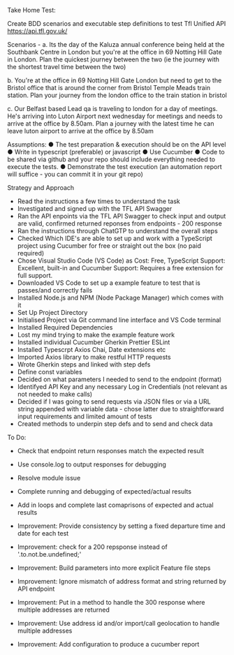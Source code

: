 Take Home Test:

Create BDD scenarios and executable step definitions to test Tfl Unified API
https://api.tfl.gov.uk/

Scenarios -
a. Its the day of the Kaluza annual conference being held at the Southbank
Centre in London but you're at the office in 69 Notting Hill Gate in London.
Plan the quickest journey between the two (ie the journey with the shortest
travel time between the two)

b. You're at the office in 69 Notting Hill Gate London but need to get to the
Bristol office that is around the corner from Bristol Temple Meads train
station. Plan your journey from the london office to the train station in
bristol

c. Our Belfast based Lead qa is traveling to london for a day of meetings.
He's arriving into Luton Airport next wednesday for meetings and needs to
arrive at the office by 8.50am. Plan a journey with the latest time he can
leave luton airport to arrive at the office by 8.50am

Assumptions:
● The test preparation & execution should be on the API level
● Write in typescript (preferable) or javascript
● Use Cucumber
● Code to be shared via github and your repo should include everything needed to
execute the tests.
● Demonstrate the test execution (an automation report will suffice - you can commit it in your git repo)


 Strategy and Approach

 - Read the instructions a few times to understand the task
 - Investigated and signed up with the TFL API Swagger
 - Ran the API enpoints via the TFL API Swagger to check input and output are valid, confirmed returned reponses from endpoints - 200 response
 - Ran the instructions through ChatGTP to understand the overall steps
 - Checked Which IDE's are able to set up and work with a TypeScript project using Cucumber 
   for free or straight out the box (no paid required)
 - Chose Visual Studio Code (VS Code) as Cost: Free, TypeScript Support: Excellent, built-in and Cucumber Support: Requires a free extension for full support.
 - Downloaded VS Code to set up a example feature to test that is passes/and correctly fails
 - Installed Node.js and NPM (Node Package Manager) which comes with it
 - Set Up Project Directory
 - Initialised Project via Git command line interface and VS Code terminal
 - Installed Required Dependencies
 - Lost my mind trying to make the example feature work
 - Installed individual Cucumber Gherkin Prettier ESLint  
 - Installed Typescrpt Axios Chai, Date extensions etc 
  - Imported Axios library to make restful HTTP requests
 - Wrote Gherkin steps and linked with step defs
 - Define const variables
 - Decided on what parameters I needed to send to the endpoint (format)
 - Identifyed API Key and any necessary Log in Credentials (not relevant as not needed to make calls)
 - Decided if I was going to send requests via JSON files or via a URL string appended with variable data - chose latter due to straightforward input requirements and limited amount of tests
 - Created methods to underpin step defs and to send and check data

To Do: 

 - Check that endpoint return responses match the expected result
 - Use console.log to output responses for debugging
 - Resolve module issue 
 - Complete running and debugging of expected/actual results
 - Add in loops and complete last comaprisons of expected and actual results
 
 - Improvement: Provide consistency by setting a fixed departure time and date for each test
 - Improvement: check for a 200 repsponse instead of '.to.not.be.undefined;'
 - Improvement: Build parameters into more explicit Feature file steps
 - Improvement: Ignore mismatch of address format and string returned by API endpoint
 - Improvement: Put in a method to handle the 300 response where multiple addresses are returned
 - Improvement: Use address id and/or import/call geolocation to handle multiple addresses
 - Improvement: Add configuration to produce a cucumber report
